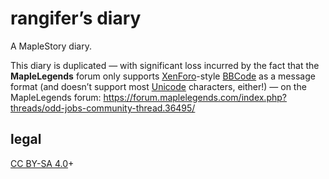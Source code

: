 # rangifer’s diary

A MapleStory diary.

This diary is duplicated — with significant loss incurred by the fact that the
**MapleLegends** forum only supports
[XenForo](https://en.wikipedia.org/wiki/XenForo)-style
[BBCode](https://en.wikipedia.org/wiki/BBCode) as a message format (and doesn’t
support most [Unicode](https://en.wikipedia.org/wiki/Unicode) characters,
either!) — on the MapleLegends forum:
<https://forum.maplelegends.com/index.php?threads/odd-jobs-community-thread.36495/>

## legal

[CC BY-SA 4.0](https://creativecommons.org/licenses/by-sa/4.0/)+
